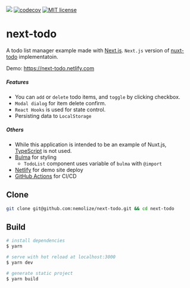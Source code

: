 ![](https://github.com/nemolize/next-todo/workflows/production/badge.svg?branch=master)
[![codecov](https://codecov.io/gh/nemolize/next-todo/branch/master/graph/badge.svg)](https://codecov.io/gh/nemolize/next-todo)
[![MIT license](http://img.shields.io/badge/license-MIT-brightgreen.svg)](LICENSE)

# next-todo

A todo list manager example made with [Next.js](https://nextjs.org/).
`Next.js` version of [nuxt-todo](https://github.com/nemolize/nuxt-todo) implementatoin.

Demo:
https://next-todo.netlify.com

##### Features

- You can `add` or `delete` todo items, and `toggle` by clicking checkbox.
- `Modal dialog` for item delete confirm.
- `React Hooks` is used for state control.
- Persisting data to `LocalStorage`

##### Others

- While this application is intended to be an example of Nuxt.js, [TypeScript](https://www.typescriptlang.org/) is not used.
- [Bulma](http://bulma.io) for styling
  - `TodoList` component uses variable of `bulma` with `@import`
- [Netlify](https://www.netlify.com/) for demo site deploy
- [GitHub Actions](https://github.com/features/actions) for CI/CD

## Clone

```bash
git clone git@github.com:nemolize/next-todo.git && cd next-todo
```

## Build

```bash
# install dependencies
$ yarn

# serve with hot reload at localhost:3000
$ yarn dev

# generate static project
$ yarn build
```
